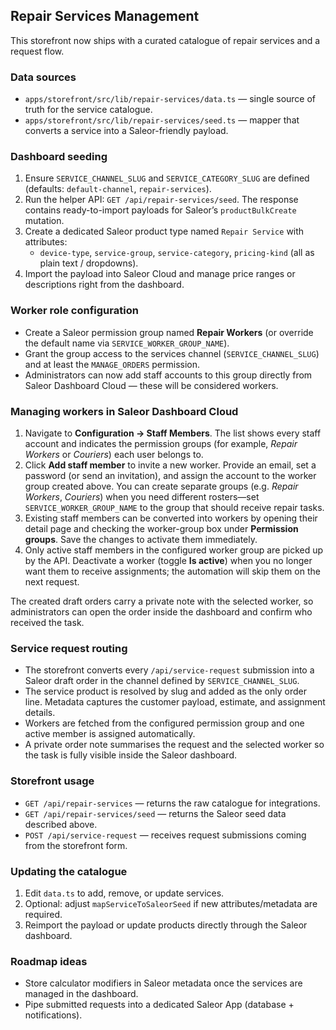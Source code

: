 ## Repair Services Management

This storefront now ships with a curated catalogue of repair services and a request flow.

### Data sources

- `apps/storefront/src/lib/repair-services/data.ts` — single source of truth for the service catalogue.
- `apps/storefront/src/lib/repair-services/seed.ts` — mapper that converts a service into a Saleor-friendly payload.

### Dashboard seeding

1. Ensure `SERVICE_CHANNEL_SLUG` and `SERVICE_CATEGORY_SLUG` are defined (defaults: `default-channel`, `repair-services`).
2. Run the helper API: `GET /api/repair-services/seed`. The response contains ready-to-import payloads for Saleor’s `productBulkCreate` mutation.
3. Create a dedicated Saleor product type named `Repair Service` with attributes:
   - `device-type`, `service-group`, `service-category`, `pricing-kind` (all as plain text / dropdowns).
4. Import the payload into Saleor Cloud and manage price ranges or descriptions right from the dashboard.

### Worker role configuration

- Create a Saleor permission group named **Repair Workers** (or override the default name via `SERVICE_WORKER_GROUP_NAME`).
- Grant the group access to the services channel (`SERVICE_CHANNEL_SLUG`) and at least the `MANAGE_ORDERS` permission.
- Administrators can now add staff accounts to this group directly from Saleor Dashboard Cloud — these will be considered workers.


### Managing workers in Saleor Dashboard Cloud

1. Navigate to **Configuration → Staff Members**. The list shows every staff account and indicates the permission groups (for example, *Repair Workers* or *Couriers*) each user belongs to.
2. Click **Add staff member** to invite a new worker. Provide an email, set a password (or send an invitation), and assign the account to the worker group created above. You can create separate groups (e.g. *Repair Workers*, *Couriers*) when you need different rosters—set `SERVICE_WORKER_GROUP_NAME` to the group that should receive repair tasks.
3. Existing staff members can be converted into workers by opening their detail page and checking the worker-group box under **Permission groups**. Save the changes to activate them immediately.
4. Only active staff members in the configured worker group are picked up by the API. Deactivate a worker (toggle **Is active**) when you no longer want them to receive assignments; the automation will skip them on the next request.

The created draft orders carry a private note with the selected worker, so administrators can open the order inside the dashboard and confirm who received the task.

### Service request routing

- The storefront converts every `/api/service-request` submission into a Saleor draft order in the channel defined by `SERVICE_CHANNEL_SLUG`.
- The service product is resolved by slug and added as the only order line. Metadata captures the customer payload, estimate, and assignment details.
- Workers are fetched from the configured permission group and one active member is assigned automatically.
- A private order note summarises the request and the selected worker so the task is fully visible inside the Saleor dashboard.

### Storefront usage

- `GET /api/repair-services` — returns the raw catalogue for integrations.
- `GET /api/repair-services/seed` — returns the Saleor seed data described above.
- `POST /api/service-request` — receives request submissions coming from the storefront form.

### Updating the catalogue

1. Edit `data.ts` to add, remove, or update services.
2. Optional: adjust `mapServiceToSaleorSeed` if new attributes/metadata are required.
3. Reimport the payload or update products directly through the Saleor dashboard.

### Roadmap ideas

- Store calculator modifiers in Saleor metadata once the services are managed in the dashboard.
- Pipe submitted requests into a dedicated Saleor App (database + notifications).
